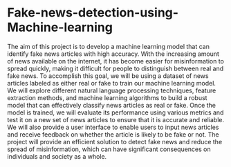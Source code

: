 # Fake-news-detection-using-Machine-learning
The aim of this project is to develop a machine learning model that can identify fake news articles with high accuracy. With the increasing amount of news available on the internet, it has become easier for misinformation to spread quickly, making it difficult for people to distinguish between real and fake news.
To accomplish this goal, we will be using a dataset of news articles labeled as either real or fake to train our machine learning model. We will explore different natural language processing techniques, feature extraction methods, and machine learning algorithms to build a robust model that can effectively classify news articles as real or fake.
Once the model is trained, we will evaluate its performance using various metrics and test it on a new set of news articles to ensure that it is accurate and reliable. We will also provide a user interface to enable users to input news articles and receive feedback on whether the article is likely to be fake or not.
The project will provide an efficient solution to detect fake news and reduce the spread of misinformation, which can have significant consequences on individuals and society as a whole.
